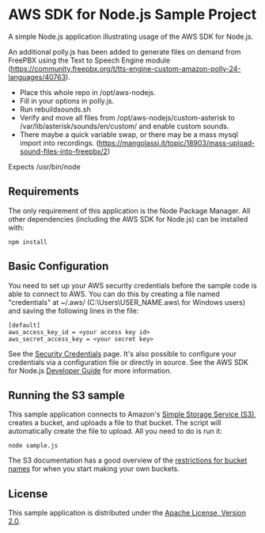 # AWS SDK for Node.js Sample Project

A simple Node.js application illustrating usage of the AWS SDK for Node.js.

An additional polly.js has been added to generate files on demand from FreePBX using the Text to Speech Engine module (https://community.freepbx.org/t/tts-engine-custom-amazon-polly-24-languages/40763).

* Place this whole repo in /opt/aws-nodejs.
* Fill in your options in polly.js.
* Run rebuildsounds.sh
* Verify and move all files from /opt/aws-nodejs/custom-asterisk to /var/lib/asterisk/sounds/en/custom/ and enable custom sounds.
* There maybe a quick variable swap, or there may be a mass mysql import into recordings. (https://mangolassi.it/topic/18903/mass-upload-sound-files-into-freepbx/2)

Expects /usr/bin/node

## Requirements

The only requirement of this application is the Node Package Manager. All other
dependencies (including the AWS SDK for Node.js) can be installed with:

    npm install

## Basic Configuration

You need to set up your AWS security credentials before the sample code is able
to connect to AWS. You can do this by creating a file named "credentials" at ~/.aws/ 
(C:\Users\USER_NAME\.aws\ for Windows users) and saving the following lines in the file:

    [default]
    aws_access_key_id = <your access key id>
    aws_secret_access_key = <your secret key>

See the [Security Credentials](http://aws.amazon.com/security-credentials) page.
It's also possible to configure your credentials via a configuration file or
directly in source. See the AWS SDK for Node.js [Developer Guide](http://docs.aws.amazon.com/AWSJavaScriptSDK/guide/node-configuring.html)
for more information.

## Running the S3 sample

This sample application connects to Amazon's [Simple Storage Service (S3)](http://aws.amazon.com/s3),
creates a bucket, and uploads a file to that bucket. The script will automatically
create the file to upload. All you need to do is run it:

    node sample.js

The S3 documentation has a good overview of the [restrictions for bucket names](http://docs.aws.amazon.com/AmazonS3/latest/dev/BucketRestrictions.html)
for when you start making your own buckets.

## License

This sample application is distributed under the
[Apache License, Version 2.0](http://www.apache.org/licenses/LICENSE-2.0).

